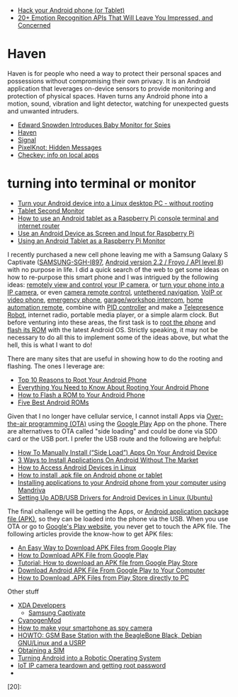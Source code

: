 
* [Hack your Android phone (or Tablet)](http://www.instructables.com/id/Hack-your-Android-phone/?ALLSTEPS)
* [20+ Emotion Recognition APIs That Will Leave You Impressed, and Concerned](http://nordicapis.com/20-emotion-recognition-apis-that-will-leave-you-impressed-and-concerned/)

# Haven
Haven is for people who need a way to protect their personal spaces and possessions
without compromising their own privacy.
It is an Android application that leverages on-device sensors to
provide monitoring and protection of physical spaces.
Haven turns any Android phone into a motion, sound, vibration and light detector,
watching for unexpected guests and unwanted intruders.

* [Edward Snowden Introduces Baby Monitor for Spies](https://hackaday.com/2017/12/24/edward-snowden-introduces-baby-monitor-for-spies/)
* [Haven](https://guardianproject.github.io/haven/)
* [Signal](https://signal.org/)
* [PixelKnot: Hidden Messages](https://play.google.com/store/apps/details?id=info.guardianproject.pixelknot)
* [Checkey: info on local apps](https://play.google.com/store/apps/details?id=info.guardianproject.checkey)

# turning into terminal or monitor
* [Turn your Android device into a Linux desktop PC - without rooting](https://www.androidpit.com/turn-your-android-device-into-a-linux-pc-without-rooting)
* [Tablet Second Monitor](http://www.instructables.com/id/Tablet-Second-Monitor/?ALLSTEPS)
* [How to use an Android tablet as a Raspberry Pi console terminal and internet router](http://elinux.org/How_to_use_an_Android_tablet_as_a_Raspberry_Pi_console_terminal_and_internet_router)
* [Use an Android Device as Screen and Input for Raspberry Pi](http://www.linux-magazine.com/Online/Blogs/Productivity-Sauce/Use-an-Android-Device-as-Screen-and-Input-for-Raspberry-Pi)
* [Using an Android Tablet as a Raspberry Pi Monitor](http://rwhitmire.com/2014/03/25/android-tablet-raspberry-pi.html)

I recently purchased a new cell phone leaving me with a Samsung Galaxy S Captivate
([SAMSUNG-SGH-I897][16], [Android version 2.2 / Froyo / API level 8][15]) with no purpose in life.
I did a quick search of the web to get some ideas on how to re-purpose this smart phone
and I was intrigued by the following ideas: [remotely view and control your IP camera][03],
or [turn your phone into a IP camera][04],
or even [camera remote control][08],
[untethered navigation][05],
[VoIP or video phone][06],
[emergency phone][07],
[garage/workshop intercom][09],
[home automation remote][10],
combine with [PID controller][18] and make a [Telepresence Robot][17],
internet radio,
portable media player,
or a simple alarm clock.
But before venturing into these areas, the first task is to [root the phone][01]
and [flash its ROM][02] with the latest Android OS.
Strictly speaking, it may not be necessary to do all this to implement some of the ideas above,
but what the hell, this is what I want to do!

There are many sites that are useful in showing how to do the rooting and flashing.
The ones I leverage are:

* [Top 10 Reasons to Root Your Android Phone](http://lifehacker.com/top-10-reasons-to-root-your-android-phone-1079161983)
* [Everything You Need to Know About Rooting Your Android Phone](http://lifehacker.com/5789397/the-always-up-to-date-guide-to-rooting-any-android-phone)
* [How to Flash a ROM to Your Android Phone](http://lifehacker.com/how-to-flash-a-rom-to-your-android-phone-30885281)
* [Five Best Android ROMs](http://lifehacker.com/5915093/five-best-android-roms)

Given that I no longer have cellular service, I cannot install Apps via [Over-the-air programming (OTA)][11]
using the [Google Play][12] App on the phone.
There are alternatives to OTA called "side loading" and could be done via SDD card or the USB port.
I prefer the USB route and the following are helpful:

* [How To Manually Install (“Side Load”) Apps On Your Android Device](http://www.makeuseof.com/tag/how-to-manually-install-side-load-apps-on-your-android-device/)
* [3 Ways to Install Applications On Android Without The Market](http://www.maketecheasier.com/install-applications-without-the-market/)
* [How to Access Android Devices in Linux](http://blog.mpshouse.com/?p=609)
* [How to install .apk file on Android phone or tablet](http://xmodulo.com/2013/01/how-to-install-apk-file-on-android-phone-or-tablet.html)
* [Installing applications to your Androïd phone from your computer using Mandriva](http://www.linux-wizard.net/2011/02/05/installing-applications-to-your-android-phone-from-your-computer-using-mandriva/)
* [Setting Up ADB/USB Drivers for Android Devices in Linux (Ubuntu)](http://esausilva.com/2010/05/13/setting-up-adbusb-drivers-for-android-devices-in-linux-ubuntu/)

The final challenge will be getting the Apps,
or [Android application package file (APK)][13], so they can be loaded into the phone via the USB.
When you use OTA or go to [Google's Play website][14], you never get to touch the APK file.
The following articles provide the know-how to get APK files:

* [An Easy Way to Download APK Files from Google Play](http://www.labnol.org/internet/download-apk-from-google-play/28303/)
* [How to Download APK File from Google Play](http://www.androidpit.com/how-to-download-apk-file-from-google-play)
* [Tutorial: How to download an APK file from Google Play Store](http://forums.crackberry.com/bb10-android-app-sideloading-f279/tutorial-how-download-apk-file-google-play-store-820107/)
* [Download Android APK File From Google Play to Your Computer](https://www.youtube.com/watch?v=WP_RaUhJVWE)
* [How to Download .APK Files from Play Store directly to PC](http://www.hackinguniversity.in/2012/02/download-apk-files-from-android-market.html)

Other stuff

* [XDA Developers](http://www.xda-developers.com/)
    * [Samsung Captivate](http://forum.xda-developers.com/samsung-captivate)
* [CyanogenMod](http://www.cyanogenmod.org/)
* [How to make your smartphone as spy camera](http://www.instructables.com/id/how-to-make-your-smartphone-as-spy-camera/)
* [HOWTO: GSM Base Station with the BeagleBone Black, Debian GNU/Linux and a USRP](http://discourse.criticalengineering.org/t/howto-gsm-base-station-with-the-beaglebone-black-debian-gnu-linux-and-a-usrp/56)
* [Obtaining a SIM](https://learn.adafruit.com/adafruit-fona-mini-gsm-gprs-cellular-phone-module/obtaining-a-sim)
* [Turning Android into a Robotic Operating System](http://www.technolabsz.com/2012/03/ros-on-android-phone.html)
* [IoT IP camera teardown and getting root password](http://jelmertiete.com/2016/03/14/IoT-IP-camera-teardown-and-getting-root-password/)
* []()



[01]:http://en.wikipedia.org/wiki/Android_rooting
[02]:http://androidforums.com/sony-ericsson-xperia-mini/581709-what-bootloader-custom-rom-kernel-cwm-firmware-flashing-adb-root.html
[03]:https://play.google.com/store/apps/details?id=com.rcreations.ipcamviewer
[04]:https://play.google.com/store/apps/details?id=com.pas.webcam&hl=en%20
[05]:https://play.google.com/store/apps/details?id=com.navfree.android.OSM.ALL&hl=en%20
[06]:http://www.skype.com/en/?cm_mmc=AFBA|1251_B1-_-78888&awc=3998_1402167358_9e8fbc1e8122b14627fcd60872435bcf
[07]:http://lifehacker.com/5894480/repurpose-an-old-cellphone-as-an-emergency-phone-for-your-car-other-strategic-locations
[08]:http://lifehacker.com/5898247/how-to-remotely-control-your-digital-camera-to-take-better-photos-create-awesome-timelapse-videos-and-more
[09]:https://play.google.com/store/apps/details?id=com.thiruvonamsoft.wifiintercom
[10]:http://ulanoff.com/blogs/automation/droid-apps/
[11]:http://en.wikipedia.org/wiki/Over-the-air_programming
[12]:http://en.wikipedia.org/wiki/Google_Play#Applications
[13]:http://en.wikipedia.org/wiki/APK_(file_format)
[14]:https://play.google.com/store
[15]:http://en.wikipedia.org/wiki/Android_version_history#Android_2.2.E2.80.932.2.3_Froyo_.28API_level_8.29
[16]:http://www.samsung.com/us/mobile/cell-phones/SGH-I897ZKAATT-specs
[17]:http://hackaday.com/2014/11/26/telepresence-robot-demo-unit-breaks-free-of-its-confinement/
[18]:http://hackaday.com/2014/01/17/piddybot-a-self-balancing-teaching-tool/#more-112629
[19]:
[10]:
[20]:
